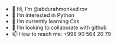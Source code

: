 - 👋 Hi, I’m @abdurahmonkadirov
- 👀 I’m interested in  Python
- 🌱 I’m currently learning Css
- 💞️ I’m looking to collaborate with github
- 📫 How to reach me:  +998 90 564 20 79

<!---
abdurahmonkadirov/abdurahmonkadirov is a ✨ special ✨ repository because its `README.md` (this file) appears on your GitHub profile.
You can click the Preview link to take a look at your changes.
--->
